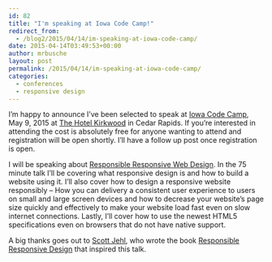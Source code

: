 ```yaml
---
id: 82
title: "I'm speaking at Iowa Code Camp!"
redirect_from:
  - /blog2/2015/04/14/im-speaking-at-iowa-code-camp/
date: 2015-04-14T03:49:53+00:00
author: mrbusche
layout: post
permalink: /2015/04/14/im-speaking-at-iowa-code-camp/
categories:
  - conferences
  - responsive design
---
```


I&#8217;m happy to announce I&#8217;ve been selected to speak at [Iowa Code Camp](http://iowacodecamp.com/), May 9, 2015 at [The Hotel Kirkwood](http://www.thehotelatkirkwood.com/) in Cedar Rapids. If you&#8217;re interested in attending the cost is absolutely free for anyone wanting to attend and registration will be open shortly. I&#8217;ll have a follow up post once registration is open.

I will be speaking about [Responsible Responsive Web Design](http://iowacodecamp.com/session/list#9). In the 75 minute talk I&#8217;ll be covering what responsive design is and how to build a website using it. I&#8217;ll also cover how to design a responsive website responsibly &#8211; How you can delivery a consistent user experience to users on small and large screen devices and how to decrease your website&#8217;s page size quickly and effectively to make your website load fast even on slow internet connections. Lastly, I&#8217;ll cover how to use the newest HTML5 specifications even on browsers that do not have native support.

A big thanks goes out to [Scott Jehl](http://scottjehl.com/), who wrote the book [Responsible Responsive Design](http://abookapart.com/products/responsible-responsive-design) that inspired this talk.
